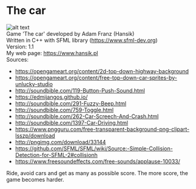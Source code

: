 # The car
![alt text](https://i.imgur.com/knhtKac.png) \
Game 'The car' developed by Adam Franz (Hansik) \
Written in C++ with SFML library (https://www.sfml-dev.org) \
Version: 1.1 \
My web page: https://www.hansik.pl \
Sources:
- https://opengameart.org/content/2d-top-down-highway-background
- https://opengameart.org/content/free-top-down-car-sprites-by-unlucky-studio
- http://soundbible.com/119-Button-Push-Sound.html
- https://edmijangos.github.io/
- http://soundbible.com/291-Fuzzy-Beep.html
- http://soundbible.com/759-Toggle.html
- http://soundbible.com/262-Car-Screech-And-Crash.html
- http://soundbible.com/1397-Car-Driving.html
- https://www.pngguru.com/free-transparent-background-png-clipart-lsszp/download
- http://pngimg.com/download/33144
- https://github.com/SFML/SFML/wiki/Source:-Simple-Collision-Detection-for-SFML-2#collisionh
- https://www.freesoundeffects.com/free-sounds/applause-10033/

Ride, avoid cars and get as many as possible score. The more score, the game becomes harder.
